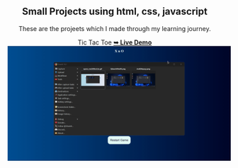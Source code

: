 <div align="center">
<h2>Small Projects using html, css, javascript</h2>
<p>These are the projeets which I made through my learning journey.</p>
Tic Tac Toe <a href="https://dopedev32.github.io/Mini_Projects/Tic%20Tac%20Toe/index" target="_blank"><strong>➥ Live Demo</strong></a>
 <br>
  <a href="https://dopedev32.github.io/Mini_Projects/Tic%20Tac%20Toe/index">
<img src="media/gif2.gif" 
width="800" hspace="10" >
  </a>
 </div>
